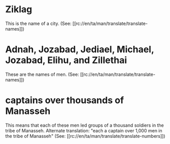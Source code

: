 # Ziklag
This is the name of a city. (See: [[rc://en/ta/man/translate/translate-names]])

# Adnah, Jozabad, Jediael, Michael, Jozabad, Elihu, and Zillethai

These are the names of men. (See: [[rc://en/ta/man/translate/translate-names]])

# captains over thousands of Manasseh

This means that each of these men led groups of a thousand soldiers in the tribe of Manasseh. Alternate translation: "each a captain over 1,000 men in the tribe of Manasseh" (See: [[rc://en/ta/man/translate/translate-numbers]])

